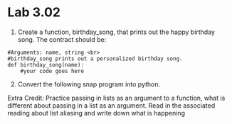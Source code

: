 # Lab 3.02

1) Create a function, birthday_song, that prints out the happy birthday song. The contract should be: 

```
#Arguments: name, string <br>
#birthday_song prints out a personalized birthday song.  
def birthday_song(name): 
	#your code goes here 
```

2) Convert the following snap program into python. 

Extra Credit: Practice passing in lists as an argument to a function, what is different about passing in a list as an argument. Read in the associated reading about list aliasing and write down what is happening